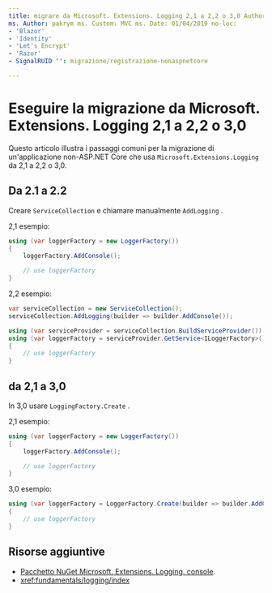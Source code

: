 ```yaml
---
title: migrare da Microsoft. Extensions. Logging 2,1 a 2,2 o 3,0 Author: pakrym Descrizione: informazioni su come eseguire la migrazione di un'applicazione non-ASP.NET Core che usa Microsoft. Extensions. Logging da 2,1 a 2,2 o 3,0.
ms. Author: pakrym ms. Custom: MVC ms. Date: 01/04/2019 no-loc:
- 'Blazor'
- 'Identity'
- 'Let's Encrypt'
- 'Razor'
- SignalRUID '': migrazione/registrazione-nonaspnetcore

---
```


# <a name="migrate-from-microsoftextensionslogging-21-to-22-or-30"></a>Eseguire la migrazione da Microsoft. Extensions. Logging 2,1 a 2,2 o 3,0

Questo articolo illustra i passaggi comuni per la migrazione di un'applicazione non-ASP.NET Core che usa `Microsoft.Extensions.Logging` da 2,1 a 2,2 o 3,0.

## <a name="21-to-22"></a>Da 2.1 a 2.2

Creare `ServiceCollection` e chiamare manualmente `AddLogging` .

2,1 esempio:

```csharp
using (var loggerFactory = new LoggerFactory())
{
    loggerFactory.AddConsole();

    // use loggerFactory
}
```

2,2 esempio:

```csharp
var serviceCollection = new ServiceCollection();
serviceCollection.AddLogging(builder => builder.AddConsole());

using (var serviceProvider = serviceCollection.BuildServiceProvider())
using (var loggerFactory = serviceProvider.GetService<ILoggerFactory>())
{
    // use loggerFactory
}
```

## <a name="21-to-30"></a>da 2,1 a 3,0

In 3,0 usare `LoggingFactory.Create` .

2,1 esempio:

```csharp
using (var loggerFactory = new LoggerFactory())
{
    loggerFactory.AddConsole();

    // use loggerFactory
}
```

3,0 esempio:

```csharp
using (var loggerFactory = LoggerFactory.Create(builder => builder.AddConsole()))
{
    // use loggerFactory
}
```

## <a name="additional-resources"></a>Risorse aggiuntive

* [Pacchetto NuGet Microsoft. Extensions. Logging. console](https://www.nuget.org/packages/Microsoft.Extensions.Logging.Console/).
* <xref:fundamentals/logging/index>
